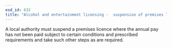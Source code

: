```yaml
---
esd_id: 632
title: "Alcohol and entertainment licensing -  suspension of premises licence"
---
```


A local authority must suspend a premises licence where the annual pay has not been paid subject to certain conditions and prescribed requirements and take such other steps as are required.

